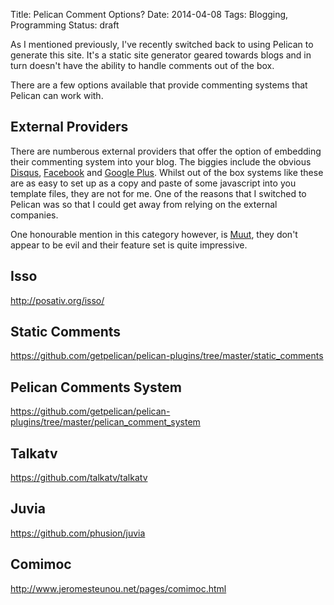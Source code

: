 Title: Pelican Comment Options?
Date: 2014-04-08
Tags: Blogging, Programming
Status: draft

As I mentioned previously, I've recently switched back to using Pelican to generate this site. It's a static site generator geared towards blogs and in turn doesn't have the ability to handle comments out of the box.

There are a few options available that provide commenting systems that Pelican can work with.

## External Providers

There are numberous external providers that offer the option of embedding their commenting system into your blog. The biggies include the obvious [Disqus](http://www.disqus.com), [Facebook](https://developers.facebook.com) and [Google Plus](https://developers.google.com). Whilst out of the box systems like these are as easy to set up as a copy and paste of some javascript into you template files, they are not for me. One of the reasons that I switched to Pelican was so that I could get away from relying on the external companies.

One honourable mention in this category however, is [Muut](https://moot.it), they don't appear to be evil and their feature set is quite impressive.


## Isso

http://posativ.org/isso/

## Static Comments

https://github.com/getpelican/pelican-plugins/tree/master/static_comments

## Pelican Comments System

https://github.com/getpelican/pelican-plugins/tree/master/pelican_comment_system

## Talkatv

https://github.com/talkatv/talkatv

## Juvia

https://github.com/phusion/juvia

## Comimoc

http://www.jeromesteunou.net/pages/comimoc.html
